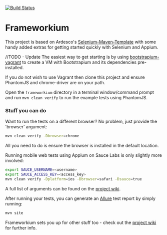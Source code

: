 [![Build Status](https://drone.io/github.com/jvanderwee/bootstrapium/status.png)](https://drone.io/github.com/jvanderwee/bootstrapium/latest)

Frameworkium
=======================

This project is based on Ardesco's [Selenium-Maven-Template](https://github.com/Ardesco/Selenium-Maven-Template) with some handy added extras for getting started quickly with Selenium and Appium.

//TODO - Update 
The easiest way to get starting is by using [bootstrapium-vagrant](https://github.com/jvanderwee/bootstrapium-vagrant) to create a VM with Bootstrapium and its dependencies pre-installed.

If you do not wish to use Vagrant then clone this project and ensure PhantomJS and chrome-driver are on your path.

Open the ``` frameworkium ``` directory in a terminal window/command prompt and run ``` mvn clean verify ``` to run the example tests using PhantomJS.

### Stuff you can do

Want to run the tests on a different browser? No problem, just provide the 'browser' argument:

```bash
mvn clean verify -Dbrowser=chrome 
```

All you need to do is ensure the browser is installed in the default location.

Running mobile web tests using Appium on Sauce Labs is only slightly more involved:

```bash
export SAUCE_USERNAME=<username>
export SAUCE_ACCESS_KEY=<access_key>
mvn clean verify -Dplatform=ios -Dbrowser=safari -Dsauce=true 
```

A full list of arguments can be found on the [project wiki](https://github.com/robertgates55/frameworkium/wiki).

After running your tests, you can generate an [Allure](http://allure.qatools.ru) test report by simply running:

```bash
mvn site 
```

Frameworkium sets you up for other stuff too - check out the [project wiki](https://github.com/robertgates55/frameworkium/wiki) for further info.
